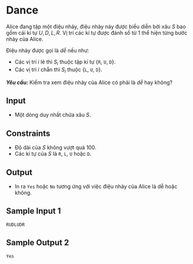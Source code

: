 # Dance

Alice đang tập một điệu nhảy, điệu nhảy này được biểu diễn bởi xâu $S$ bao gồm cái kí tự $U,D,L,R$. Vị trí các kí tự được đánh số từ $1$ thể hiện từng bước nhảy của Alice.

Điệu nhảy được gọi là *dễ* nếu như:

- Các vị trí $i$ lẻ thì $S_i$ thuộc tập kí tự $\{$`R`, `U`, `D`$\}$.
- Các vị trí $i$ chẵn thì $S_i$ thuộc $\{$`L`, `U`, `D`$\}$.

***Yêu cầu:*** Kiểm tra xem điệu nhảy của Alice có phải là *dễ* hay không?

## Input

- Một dòng duy nhất chứa xâu $S$.

## Constraints

- Độ dài của $S$ không vượt quá $100$.
- Các kí tự của $S$ là `R`, `L`, `U` hoặc `D`.

## Output

- In ra `Yes` hoặc `No` tương ứng với việc điệu nhảy của Alice là dễ hoặc không.

## Sample Input 1

```
RUDLUDR
```

## Sample Output 2

```
Yes
```

